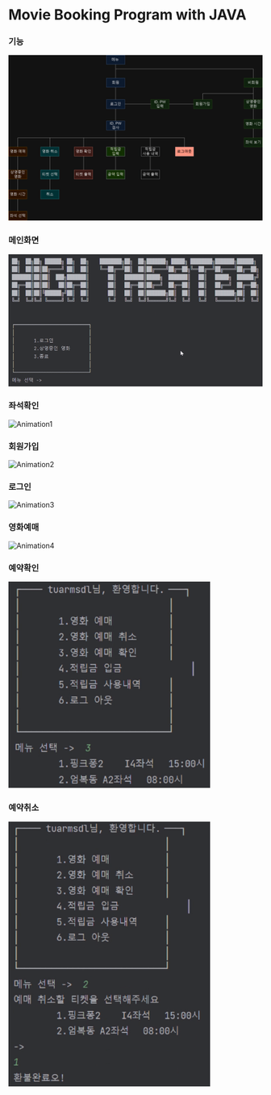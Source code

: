 # Movie Booking Program with JAVA


### 기능
<img width="600" alt="image" src="https://github.com/cysim506/CinemaProject/blob/main/block.png">    

### 메인화면
<img width="600" alt="image" src="https://github.com/cysim506/CinemaProject/blob/main/main.png">

### 좌석확인
![Animation1](https://github.com/cysim506/CinemaProject/blob/main/Animation1.gif)

### 회원가입
![Animation2](https://github.com/cysim506/CinemaProject/blob/main/Animation2.gif)

### 로그인
![Animation3](https://github.com/cysim506/CinemaProject/blob/main/Animation3.gif)

### 영화예매
![Animation4](https://github.com/cysim506/CinemaProject/blob/main/Animation4.gif)

### 예약확인
<img width="400" alt="image" src="https://github.com/cysim506/CinemaProject/blob/main/ticket.png">

### 예약취소
<img width="400" alt="image" src="https://github.com/cysim506/CinemaProject/blob/main/refund.png">
